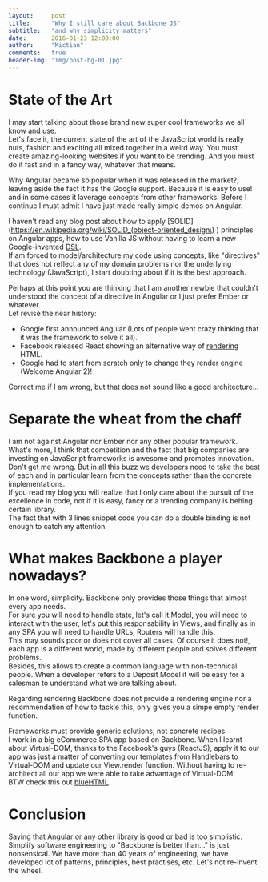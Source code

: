 ```yaml
---
layout:     post
title:      "Why I still care about Backbone JS"
subtitle:   "and why simplicity matters"
date:       2016-01-23 12:00:00
author:     "Mictian"
comments:   true
header-img: "img/post-bg-01.jpg"
---
```


# State of the Art

I may start talking about those brand new super cool frameworks we all know and use.  
Let's face it, the current state of the art of the JavaScript world is really nuts, fashion and exciting all mixed together in a weird way.
You must create amazing-looking websites if you want to be trending. And you must do it fast and in a fancy way, whatever that means.

Why Angular became so popular when it was released in the market?, leaving aside the fact it has the Google support. Because it is easy to use! and in some cases it laverage concepts from other frameworks. Before I continue I must admit I have just made really simple demos on Angular.

I haven't read any blog post about how to apply [SOLID](https://en.wikipedia.org/wiki/SOLID_(object-oriented_design\) ) principles on Angular apps, how to use Vanilla JS without having to learn a new Google-invented [DSL](https://en.wikipedia.org/wiki/Domain-specific_language).  
If am forced to model/architecture my code using concepts, like "directives" that does not reflect any of my domain problems nor the underlying technology (JavaScript), I start doubting about if it is the best approach.

Perhaps at this point you are thinking that I am another newbie that couldn't understood the concept of a directive in Angular or I just prefer Ember or whatever.  
Let revise the near history:


* Google first announced Angular (Lots of people went crazy thinking that it was the framework to solve it all).
* Facebook released React showing an alternative way of [rendering](https://en.wikipedia.org/wiki/Web_browser_engine) HTML.
* Google had to start from scratch only to change they render engine (Welcome Angular 2)!

Correct me if I am wrong, but that does not sound like a good architecture...

# Separate the wheat from the chaff
I am not against Angular nor Ember nor any other popular framework.
What's more, I think that competition and the fact that big companies are investing on JavaScript frameworks is awesome and promotes innovation. Don't get me wrong.
But in all this buzz we developers need to take the best of each and in particular learn from the concepts rather than the concrete implementations.  
If you read my blog you will realize that I only care about the pursuit of the excellence in code, not if it is easy, fancy or a trending company is behing certain library.   
The fact that with 3 lines snippet code you can do a double binding is not enough to catch my attention.

# What makes Backbone a player nowadays?
In one word, simplicity. Backbone only provides those things that almost every app needs.  
For sure you will need to handle state, let's call it Model, you will need to interact with the user, let's put this responsability in Views, and finally as in any SPA you will need to handle URLs, Routers will handle this.   
This may sounds poor or does not cover all cases. Of course it does not!, each app is a different world, made by different people and solves different problems.  
Besides, this allows to create a common language with non-technical people. When a developer refers to a Deposit Model it will be easy for a salesman to understand what we are talking about.

Regarding rendering Backbone does not provide a rendering engine nor a recommendation of how to tackle this, only gives you a simpe empty render function.

Frameworks must provide generic solutions, not concrete recipes.  
I work in a big eCommerce SPA app based on Backbone. When I learnt about Virtual-DOM, thanks to the Facebook's guys (ReactJS), apply it to our app was just a matter of converting our templates from Handlebars to Virtual-DOM and update our View.render function. Without having to re-architect all our app we were able to take advantage of Virtual-DOM!   
BTW check this out [blueHTML](https://github.com/Mictian/blueHTML).

# Conclusion
Saying that Angular or any other library is good or bad is too simplistic. Simplify software engineering to "Backbone is better than..." is just nonsensical. We have more than 40 years of engineering, we have developed lot of patterns, principles, best practises, etc. Let's not re-invent the wheel.

